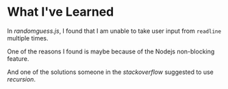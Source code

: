 # What I've Learned

In *randomguess.js*, I found that I am unable to take user input from `readline` multiple times.

One of the reasons I found is maybe because of the Nodejs non-blocking feature.

And one of the solutions someone in the *stackoverflow* suggested to use *recursion*.
